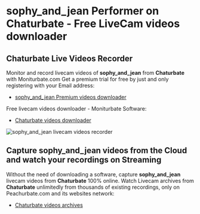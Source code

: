 # sophy_and_jean Performer on Chaturbate - Free LiveCam videos downloader

## Chaturbate Live Videos Recorder

Monitor and record livecam videos of **sophy_and_jean** from **Chaturbate** with Moniturbate.com
Get a premium trial for free by just and only registering with your Email address:
* [sophy_and_jean Premium videos downloader](https://moniturbate.com/request-demo-licence-key.html)

Free livecam videos downloader - Moniturbate Software:
* [Chaturbate videos downloader](https://moniturbate.com/moniturbate-download-software.html)

![sophy_and_jean livecam videos recorder](https://peachurnet.com/templates/moniturbate-software.png)


## Capture sophy_and_jean videos from the Cloud and watch your recordings on Streaming

Without the need of downloading a software, capture **sophy_and_jean** livecam videos from **Chaturbate** 100% online.
Watch Livecam archives from **Chaturbate** unlimitedly from thousands of existing recordings, only on Peachurbate.com and its websites network:
* [Chaturbate videos archives](https://peachurnet.com/)